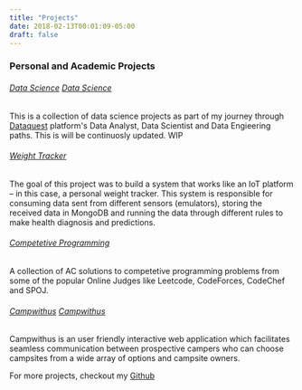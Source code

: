 ```yaml
---
title: "Projects"
date: 2018-02-13T00:01:09-05:00
draft: false
---
```



### **Personal and Academic Projects**<br />


###### [Data Science] [Data Science]

This is a collection of data science projects as part of my journey through [Dataquest][Dataquest] platform's Data Analyst,
Data Scientist and Data Engieering paths. This is will be continuosly updated. WIP


###### [Weight Tracker][Weight Tracker]
The goal of this project was to build a system that works like an IoT platform – in this case, a personal weight tracker. This system is responsible for consuming data sent from different sensors (emulators), storing the received data in MongoDB and running the data through different rules to make health diagnosis and predictions. 

###### [Competetive Programming][Competetive Programming]

A collection of AC solutions to competetive programming problems from some of the popular Online Judges like
Leetcode, CodeForces, CodeChef and SPOJ.

###### [Campwithus] [Campwithus]

Campwithus is an user friendly interactive web application which facilitates seamless communication between prospective campers who can choose campsites from a wide array of options and campsite owners.


For more projects, checkout my [Github]


[Github]: https://github.com/sudeepnarkar
[Weight Tracker]: https://github.com/sudeepnarkar/Personal-Weight-Tracker
[Competetive Programming]: https://github.com/sudeepnarkar/Competitive-Programming
[Campwithus]: https://campwithus.herokuapp.com/
[Data Science]:https://github.com/sudeepnarkar/Data-Science-Projects
[Dataquest]: https://www.dataquest.io
